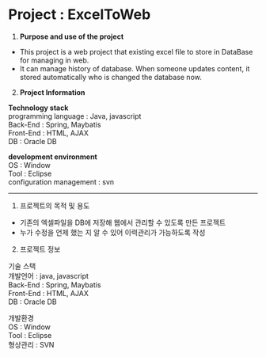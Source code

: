 # Project : ExcelToWeb
 
1. **Purpose and use of the project**
- This project is a web project that existing excel file to store in DataBase for managing in web.
- It can manage history of database. When someone updates content, it stored automatically who is changed the database now.

2. **Project Information**

**Technology stack**
<br>
programming language : Java, javascript
<br>
Back-End : Spring, Maybatis
<br>
Front-End : HTML, AJAX
<br>
DB : Oracle DB
<br>


**development environment**
<br>
OS : Window
<br>
Tool : Eclipse
<br>
configuration management : svn
<br>


---

1. 프로젝트의 목적 및 용도
- 기존의 엑셀파일을 DB에 저장해 웹에서 관리할 수 있도록 만든 프로젝트
- 누가 수정을 언제 했는 지 알 수 있어 이력관리가 가능하도록 작성

2. 프로젝트 정보

기술 스택
<br>
개발언어 : java, javascript
<br>
Back-End : Spring, Maybatis
<br>
Front-End : HTML, AJAX
<br>
DB : Oracle DB
<br>

개발환경
<br>
OS : Window
<br>
Tool : Eclipse
<br>
형상관리 : SVN

